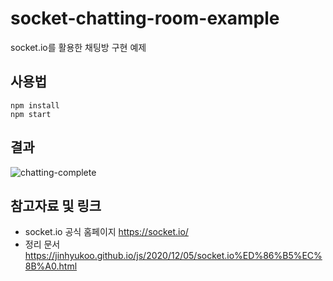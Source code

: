 # socket-chatting-room-example
socket.io를 활용한 채팅방 구현 예제

## 사용법

```
npm install
npm start
```

## 결과

![chatting-complete](https://user-images.githubusercontent.com/46101366/101278601-b81c9080-37ff-11eb-9dfa-60ee646373a3.gif)

## 참고자료 및 링크
- socket.io 공식 홈페이지 <https://socket.io/>
- 정리 문서 <https://jinhyukoo.github.io/js/2020/12/05/socket.io%ED%86%B5%EC%8B%A0.html>
